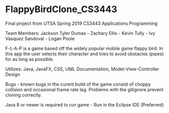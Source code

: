 # FlappyBirdClone_CS3443
Final project from UTSA Spring 2019 CS3443 Applications Programming

Team Members: Jackson Tyler Dumas - Zachary Ellis - Kevin Tully - Ivy Vasquez Sandoval - Logan Poole

F-L-A-P is a game based off the widely popular mobile game flappy bird. In this app the user selects their character and tries to avoid obstacles (pipes) for as long as possible.

Utilizes: Java, JavaFX, CSS, UML Documentation, Model-View-Controller Design

Bugs - known bugs in the curent build of the game consist of choppy collision and occasional frame rate lag.  Problems with the gitignore prevent cloning correctly.

Java 8 or newer is required to run game - Run in the Eclipse IDE (Preferred)
